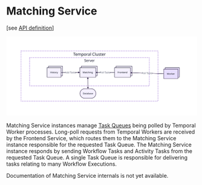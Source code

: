 # Matching Service

[see [API definition](https://github.com/temporalio/temporal/blob/main/proto/internal/temporal/server/api/matchingservice/v1/service.proto)]

<!-- https://lucid.app/lucidchart/0202e4b8-5258-4cd6-a6a0-67159300532b/edit -->
<img src="../_assets/matching-context.svg">

Matching Service instances manage [Task Queues](https://docs.temporal.io/workers#task-queue) being polled by Temporal Worker processes.
Long-poll requests from Temporal Workers are received by the Frontend Service, which routes them to the Matching Service instance responsible for the requested Task Queue.
The Matching Service instance responds by sending Workflow Tasks and Activity Tasks from the requested Task Queue.
A single Task Queue is responsible for delivering tasks relating to many Workflow Executions.

Documentation of Matching Service internals is not yet available.
